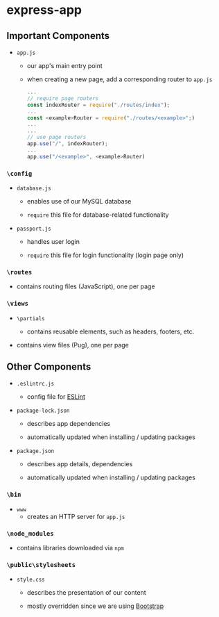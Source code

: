 # express-app

## Important Components

- `app.js`

  - our app's main entry point
  - when creating a new page, add a corresponding router to `app.js`

    ```javascript
    ...
    // require page routers
    const indexRouter = require("./routes/index");
    ...
    const <example>Router = require("./routes/<example>";)
    ...
    ...
    // use page routers
    app.use("/", indexRouter);
    ...
    app.use("/<example>", <example>Router)
    ```

### `\config`

- `database.js`

  - enables use of our MySQL database

  - `require` this file for database-related functionality

- `passport.js`

  - handles user login

  - `require` this file for login functionality (login page only)

### `\routes`

- contains routing files (JavaScript), one per page

### `\views`

- `\partials`

  - contains reusable elements, such as headers, footers, etc.

- contains view files (Pug), one per page

## Other Components

- `.eslintrc.js`

  - config file for [ESLint](https://eslint.org/)

- `package-lock.json`

  - describes app dependencies

  - automatically updated when installing / updating packages

- `package.json`

  - describes app details, dependencies

  - automatically updated when installing / updating packages

### `\bin`

- `www`
  - creates an HTTP server for `app.js`

### `\node_modules`

- contains libraries downloaded via `npm`

### `\public\stylesheets`

- `style.css`

  - describes the presentation of our content

  - mostly overridden since we are using [Bootstrap](https://getbootstrap.com/)
